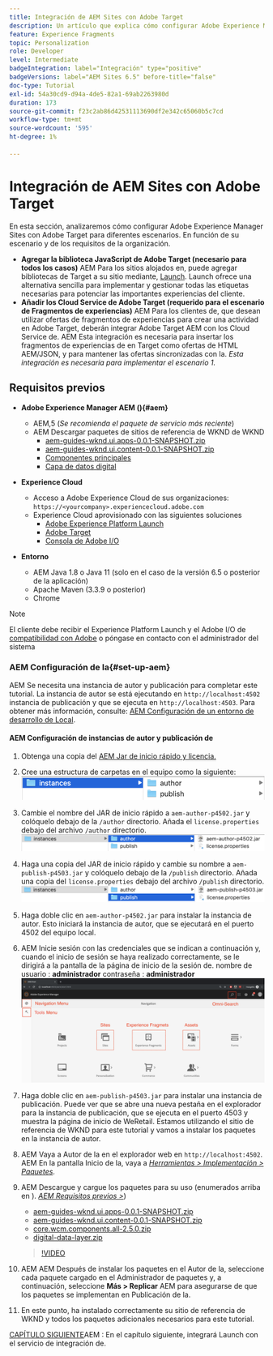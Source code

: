 ```yaml
---
title: Integración de AEM Sites con Adobe Target
description: Un artículo que explica cómo configurar Adobe Experience Manager con Adobe Target para diferentes escenarios.
feature: Experience Fragments
topic: Personalization
role: Developer
level: Intermediate
badgeIntegration: label="Integración" type="positive"
badgeVersions: label="AEM Sites 6.5" before-title="false"
doc-type: Tutorial
exl-id: 54a30cd9-d94a-4de5-82a1-69ab2263980d
duration: 173
source-git-commit: f23c2ab86d42531113690df2e342c65060b5c7cd
workflow-type: tm+mt
source-wordcount: '595'
ht-degree: 1%

---
```


# Integración de AEM Sites con Adobe Target

En esta sección, analizaremos cómo configurar Adobe Experience Manager Sites con Adobe Target para diferentes escenarios. En función de su escenario y de los requisitos de la organización.

* **Agregar la biblioteca JavaScript de Adobe Target (necesario para todos los casos)**
AEM Para los sitios alojados en, puede agregar bibliotecas de Target a su sitio mediante, [Launch](https://experienceleague.adobe.com/docs/experience-platform/tags/home.html). Launch ofrece una alternativa sencilla para implementar y gestionar todas las etiquetas necesarias para potenciar las importantes experiencias del cliente.
* **Añadir los Cloud Service de Adobe Target (requerido para el escenario de Fragmentos de experiencias)**
AEM Para los clientes de, que desean utilizar ofertas de fragmentos de experiencias para crear una actividad en Adobe Target, deberán integrar Adobe Target AEM con los Cloud Service de. AEM Esta integración es necesaria para insertar los fragmentos de experiencias de en Target como ofertas de HTML AEM/JSON, y para mantener las ofertas sincronizadas con la. *Esta integración es necesaria para implementar el escenario 1.*

## Requisitos previos

* **Adobe Experience Manager AEM (){#aem}**
   * AEM,5 (*Se recomienda el paquete de servicio más reciente*)
   * AEM Descargar paquetes de sitios de referencia de WKND de WKND
      * [aem-guides-wknd.ui.apps-0.0.1-SNAPSHOT.zip](https://github.com/adobe/aem-guides-wknd/releases/download/archetype-18.1/aem-guides-wknd.ui.apps-0.0.1-SNAPSHOT.zip)
      * [aem-guides-wknd.ui.content-0.0.1-SNAPSHOT.zip](https://github.com/adobe/aem-guides-wknd/releases/download/archetype-18.1/aem-guides-wknd.ui.content-0.0.1-SNAPSHOT.zip)
      * [Componentes principales](https://github.com/adobe/aem-core-wcm-components/releases/download/core.wcm.components.reactor-2.5.0/core.wcm.components.all-2.5.0.zip)
      * [Capa de datos digital](assets/implementation/digital-data-layer.zip)

* **Experience Cloud**
   * Acceso a Adobe Experience Cloud de sus organizaciones: `https://<yourcompany>.experiencecloud.adobe.com`
   * Experience Cloud aprovisionado con las siguientes soluciones
      * [Adobe Experience Platform Launch](https://experiencecloud.adobe.com)
      * [Adobe Target](https://experiencecloud.adobe.com)
      * [Consola de Adobe I/O](https://console.adobe.io)

* **Entorno**
   * AEM Java 1.8 o Java 11 (solo en el caso de la versión 6.5 o posterior de la aplicación)
   * Apache Maven (3.3.9 o posterior)
   * Chrome

>[!NOTE]
>
> El cliente debe recibir el Experience Platform Launch y el Adobe I/O de [compatibilidad con Adobe](https://helpx.adobe.com/es/contact/enterprise-support.ec.html) o póngase en contacto con el administrador del sistema

### AEM Configuración de la{#set-up-aem}

AEM Se necesita una instancia de autor y publicación para completar este tutorial. La instancia de autor se está ejecutando en `http://localhost:4502` instancia de publicación y que se ejecuta en `http://localhost:4503`. Para obtener más información, consulte: [AEM Configuración de un entorno de desarrollo de Local](https://helpx.adobe.com/experience-manager/kt/platform-repository/using/local-aem-dev-environment-article-setup.html).

#### AEM Configuración de instancias de autor y publicación de

1. Obtenga una copia del [AEM Jar de inicio rápido y licencia.](https://helpx.adobe.com/experience-manager/6-5/sites/deploying/using/deploy.html#GettingtheSoftware)
2. Cree una estructura de carpetas en el equipo como la siguiente:
   ![Estructura de carpetas](assets/implementation/aem-setup-1.png)
3. Cambie el nombre del JAR de inicio rápido a `aem-author-p4502.jar` y colóquelo debajo de la `/author` directorio. Añada el `license.properties` debajo del archivo `/author` directorio.
   ![AEM Instancia de autor de](assets/implementation/aem-setup-author.png)
4. Haga una copia del JAR de inicio rápido y cambie su nombre a `aem-publish-p4503.jar` y colóquelo debajo de la `/publish` directorio. Añada una copia del `license.properties` debajo del archivo `/publish` directorio.
   ![AEM Instancia de publicación de](assets/implementation/aem-setup-publish.png)
5. Haga doble clic en `aem-author-p4502.jar` para instalar la instancia de autor. Esto iniciará la instancia de autor, que se ejecutará en el puerto 4502 del equipo local.
6. AEM Inicie sesión con las credenciales que se indican a continuación y, cuando el inicio de sesión se haya realizado correctamente, se le dirigirá a la pantalla de la página de inicio de la sesión de.
nombre de usuario : **administrador**
contraseña : **administrador**
   ![AEM Instancia de publicación de](assets/implementation/aem-author-home-page.png)
7. Haga doble clic en `aem-publish-p4503.jar` para instalar una instancia de publicación. Puede ver que se abre una nueva pestaña en el explorador para la instancia de publicación, que se ejecuta en el puerto 4503 y muestra la página de inicio de WeRetail. Estamos utilizando el sitio de referencia de WKND para este tutorial y vamos a instalar los paquetes en la instancia de autor.
8. AEM Vaya a Autor de la en el explorador web en `http://localhost:4502`. AEM En la pantalla Inicio de la, vaya a *[Herramientas > Implementación > Paquetes](http://localhost:4502/crx/packmgr/index.jsp)*.
9. AEM Descargue y cargue los paquetes para su uso (enumerados arriba en ). *[AEM Requisitos previos >](#aem)*)
   * [aem-guides-wknd.ui.apps-0.0.1-SNAPSHOT.zip](https://github.com/adobe/aem-guides-wknd/releases/download/archetype-18.1/aem-guides-wknd.ui.apps-0.0.1-SNAPSHOT.zip)
   * [aem-guides-wknd.ui.content-0.0.1-SNAPSHOT.zip](https://github.com/adobe/aem-guides-wknd/releases/download/archetype-18.1/aem-guides-wknd.ui.content-0.0.1-SNAPSHOT.zip)
   * [core.wcm.components.all-2.5.0.zip](https://github.com/adobe/aem-core-wcm-components/releases/download/core.wcm.components.reactor-2.5.0/core.wcm.components.all-2.5.0.zip)
   * [digital-data-layer.zip](assets/implementation/digital-data-layer.zip)

   >[!VIDEO](https://video.tv.adobe.com/v/28377?quality=12&learn=on)
10. AEM AEM Después de instalar los paquetes en el Autor de la, seleccione cada paquete cargado en el Administrador de paquetes y, a continuación, seleccione **Más > Replicar** AEM para asegurarse de que los paquetes se implementan en Publicación de la.
11. En este punto, ha instalado correctamente su sitio de referencia de WKND y todos los paquetes adicionales necesarios para este tutorial.

[CAPÍTULO SIGUIENTE](./using-launch-adobe-io.md)AEM : En el capítulo siguiente, integrará Launch con el servicio de integración de.
